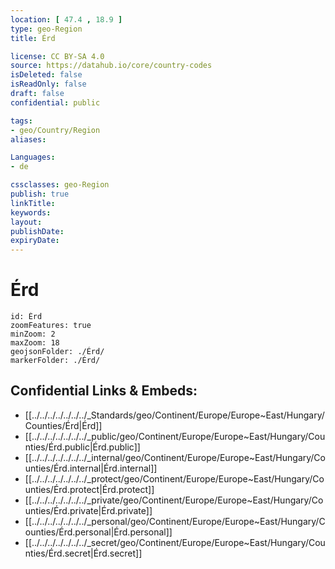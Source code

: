 ```yaml
---
location: [ 47.4 , 18.9 ] 
type: geo-Region
title: Érd

license: CC BY-SA 4.0
source: https://datahub.io/core/country-codes
isDeleted: false
isReadOnly: false
draft: false
confidential: public

tags:
- geo/Country/Region
aliases:

Languages:
- de

cssclasses: geo-Region
publish: true
linkTitle: 
keywords: 
layout: 
publishDate: 
expiryDate: 
---
```


# Érd

```leaflet
id: Érd
zoomFeatures: true 
minZoom: 2 
maxZoom: 18
geojsonFolder: ./Érd/
markerFolder: ./Érd/
```


## Confidential Links & Embeds: 
- [[../../../../../../../_Standards/geo/Continent/Europe/Europe~East/Hungary/Counties/Érd|Érd]] 
- [[../../../../../../../_public/geo/Continent/Europe/Europe~East/Hungary/Counties/Érd.public|Érd.public]] 
- [[../../../../../../../_internal/geo/Continent/Europe/Europe~East/Hungary/Counties/Érd.internal|Érd.internal]] 
- [[../../../../../../../_protect/geo/Continent/Europe/Europe~East/Hungary/Counties/Érd.protect|Érd.protect]] 
- [[../../../../../../../_private/geo/Continent/Europe/Europe~East/Hungary/Counties/Érd.private|Érd.private]] 
- [[../../../../../../../_personal/geo/Continent/Europe/Europe~East/Hungary/Counties/Érd.personal|Érd.personal]] 
- [[../../../../../../../_secret/geo/Continent/Europe/Europe~East/Hungary/Counties/Érd.secret|Érd.secret]] 

